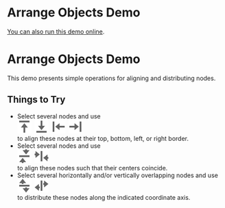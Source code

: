<!--
 //////////////////////////////////////////////////////////////////////////////
 // @license
 // This file is part of yFiles for HTML 2.5.0.3.
 // Use is subject to license terms.
 //
 // Copyright (c) 2000-2023 by yWorks GmbH, Vor dem Kreuzberg 28,
 // 72070 Tuebingen, Germany. All rights reserved.
 //
 //////////////////////////////////////////////////////////////////////////////
-->
# Arrange Objects Demo

[You can also run this demo online](https://live.yworks.com/demos/view/arrange-objects/index.html).

# Arrange Objects Demo

This demo presents simple operations for aligning and distributing nodes.

## Things to Try

- Select several nodes and use  
  ![Align Top](../../resources/icons/align-top-16.svg 'Align Top')  ![Align Bottom](../../resources/icons/align-bottom-16.svg 'Align Bottom')  ![Align Left](../../resources/icons/align-left-16.svg 'Align Left')  ![Align Right](../../resources/icons/align-right-16.svg 'Align Right')  
  to align these nodes at their top, bottom, left, or right border.
- Select several nodes and use  
  ![Align Vertically](../../resources/icons/align-vertical-16.svg 'Align Vertically')  ![Align Horizontally](../../resources/icons/align-horizontal-16.svg 'Align Horizontally')  
  to align these nodes such that their centers coincide.
- Select several horizontally and/or vertically overlapping nodes and use  
  ![Distribute Vertically](../../resources/icons/distribute-vertical-16.svg 'Distribute Vertically')  ![Distribute Horizontally](../../resources/icons/distribute-horizontal-16.svg 'Distribute Horizontally')  
  to distribute these nodes along the indicated coordinate axis.
